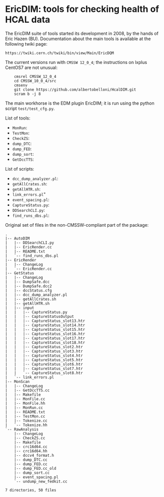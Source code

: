 # EricDIM: tools for checking health of HCAL data

The EricDIM suite of tools started its development in 2008, by the hands of Eric Hazen (BU). Documentation about the main tools is available at the following twiki page:

    https://twiki.cern.ch/twiki/bin/view/Main/EricDQM

The current versions run with `CMSSW 12_0_4`; the instructions on lxplus CentOS7 are not unusual:

```
	cmsrel CMSSW_12_0_4
	cd CMSSW_10_0_4/src
	cmsenv
	git clone https://github.com/albertobelloni/HcalDIM.git
	scram b -j 8
```

The main workhorse is the EDM plugin EricDIM; it is run using the python script `test/test_cfg.py`.

List of tools:

- `MonRun`:
- `TestMon`:
- `CheckZS`:
- `dump_DTC`:
- `dump_FED`:
- `dump_sort`:
- `GetDccTTS`:

List of scripts:

- `dcc_dump_analyzer.pl`:
- `getAllCrates.sh`:
- `getAllHTR.sh`:
- `link_errors.pl`"
- `event_spacing.pl`:
- `CaptureStatus.py`:
- `DDSearchCLI.py`:
- `find_runs_dbs.pl`:

Original set of files in the non-CMSSW-compliant part of the package:

```
.
|-- AutoDIM
|   |-- DDSearchCLI.py
|   |-- EricRender.cc
|   |-- README.txt
|   `-- find_runs_dbs.pl
|-- EricRender
|   |-- ChangeLog
|   `-- EricRender.cc
|-- GetStatus
|   |-- ChangeLog
|   |-- DumpSafe.dcc
|   |-- DumpSafe.dcc2
|   |-- dccStatus.cfg
|   |-- dcc_dump_analyzer.pl
|   |-- getAllCrates.sh
|   |-- getAllHTR.sh
|   |-- input
|   |   |-- CaptureStatus.py
|   |   |-- CaptureStatusOutput
|   |   |-- CaptureStatus_slot13.htr
|   |   |-- CaptureStatus_slot14.htr
|   |   |-- CaptureStatus_slot15.htr
|   |   |-- CaptureStatus_slot16.htr
|   |   |-- CaptureStatus_slot17.htr
|   |   |-- CaptureStatus_slot18.htr
|   |   |-- CaptureStatus_slot2.htr
|   |   |-- CaptureStatus_slot3.htr
|   |   |-- CaptureStatus_slot4.htr
|   |   |-- CaptureStatus_slot5.htr
|   |   |-- CaptureStatus_slot6.htr
|   |   |-- CaptureStatus_slot7.htr
|   |   `-- CaptureStatus_slot8.htr
|   `-- link_errors.pl
|-- MonScan
|   |-- ChangeLog
|   |-- GetDccTTS.cc
|   |-- Makefile
|   |-- MonFile.cc
|   |-- MonFile.hh
|   |-- MonRun.cc
|   |-- README.txt
|   |-- TestMon.cc
|   |-- Tokenize.cc
|   `-- Tokenize.hh
`-- RawAnalysis
    |-- ChangeLog
    |-- CheckZS.cc
    |-- Makefile
    |-- crc16d64.cc
    |-- crc16d64.hh
    |-- dccv4_format.h
    |-- dump_DTC.cc
    |-- dump_FED.cc
    |-- dump_FED.cc_old
    |-- dump_sort.cc
    |-- event_spacing.pl
    `-- undump_new_fedkit.cc

7 directories, 50 files
```
